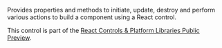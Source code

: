 Provides properties and methods to initiate, update, destroy and perform various actions to build a component using a React control. 

This control is part of the [React Controls & Platform Libraries Public Preview](../../react-controls-platform-libraries.md).